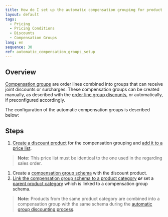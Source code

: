 ```yaml
---
title: How do I set up the automatic compensation grouping for product categories?
layout: default
tags:
  - Pricing
  - Pricing Conditions
  - Discounts
  - Compensation Groups
lang: en
sequence: 30
ref: automatic_compensation_groups_setup
---
```


## Overview
[Compensation groups](Discount_types_in_metasfresh) are order lines combined into groups that can receive joint discounts or surcharges. These compensation groups can be created manually, as described with the [order line group discounts](Order_line_group_discount), or automatically, if preconfigured accordingly.

The configuration of the automatic compensation groups is described below:

## Steps
1. [Create a discount product](Product_for_group_discount) for the compensation grouping and [add it to a price list](ProductPrice).
 >**Note:** This price list must be identical to the one used in the regarding sales order.

1. Create a [compensation group schema](Create_compensation_group_schema) with the discount product.
1. [Link the compensation group schema to a product category](Compensation_group_schema_product_category) ***or*** set a [parent product category](ParentProductCategory) which is linked to a compensation group schema.
 >**Note:** Products from the same product category are combined into a compensation group with the same schema during the [automatic group discounting process](Automatic_group_discounts).
